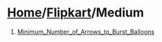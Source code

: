 # [Home](./../..)/[Flipkart](./..)/Medium
1. [Minimum_Number_of_Arrows_to_Burst_Balloons](./Minimum_Number_of_Arrows_to_Burst_Balloons.md)

